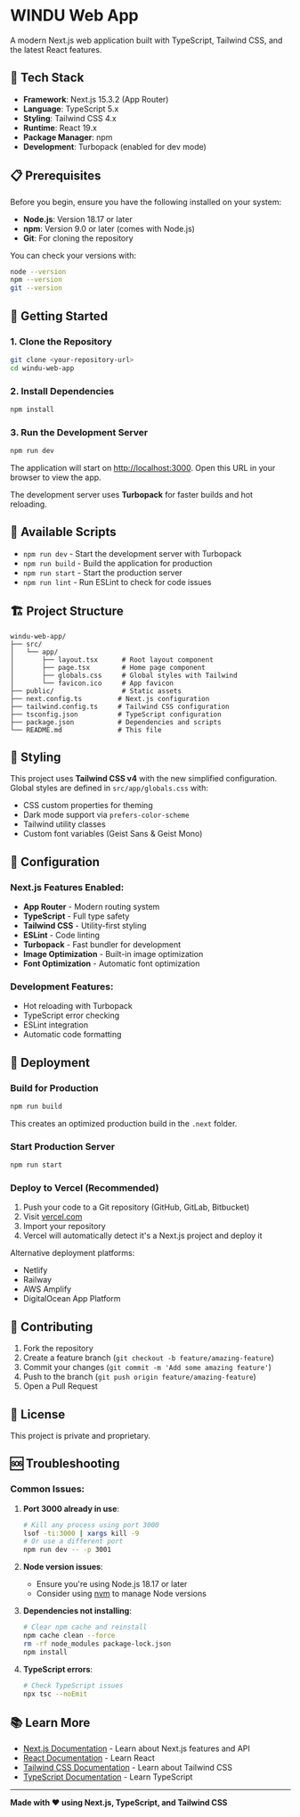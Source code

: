 # WINDU Web App

A modern Next.js web application built with TypeScript, Tailwind CSS, and the latest React features.

## 🚀 Tech Stack

- **Framework**: Next.js 15.3.2 (App Router)
- **Language**: TypeScript 5.x
- **Styling**: Tailwind CSS 4.x
- **Runtime**: React 19.x
- **Package Manager**: npm
- **Development**: Turbopack (enabled for dev mode)

## 📋 Prerequisites

Before you begin, ensure you have the following installed on your system:

- **Node.js**: Version 18.17 or later
- **npm**: Version 9.0 or later (comes with Node.js)
- **Git**: For cloning the repository

You can check your versions with:
```bash
node --version
npm --version
git --version
```

## 🔧 Getting Started

### 1. Clone the Repository

```bash
git clone <your-repository-url>
cd windu-web-app
```

### 2. Install Dependencies

```bash
npm install
```

### 3. Run the Development Server

```bash
npm run dev
```

The application will start on [http://localhost:3000](http://localhost:3000). Open this URL in your browser to view the app.

The development server uses **Turbopack** for faster builds and hot reloading.

## 📝 Available Scripts

- `npm run dev` - Start the development server with Turbopack
- `npm run build` - Build the application for production
- `npm run start` - Start the production server
- `npm run lint` - Run ESLint to check for code issues

## 🏗️ Project Structure

```
windu-web-app/
├── src/
│   └── app/
│       ├── layout.tsx      # Root layout component
│       ├── page.tsx        # Home page component
│       ├── globals.css     # Global styles with Tailwind
│       └── favicon.ico     # App favicon
├── public/                 # Static assets
├── next.config.ts         # Next.js configuration
├── tailwind.config.ts     # Tailwind CSS configuration
├── tsconfig.json          # TypeScript configuration
├── package.json           # Dependencies and scripts
└── README.md              # This file
```

## 🎨 Styling

This project uses **Tailwind CSS v4** with the new simplified configuration. Global styles are defined in `src/app/globals.css` with:

- CSS custom properties for theming
- Dark mode support via `prefers-color-scheme`
- Tailwind utility classes
- Custom font variables (Geist Sans & Geist Mono)

## 🔧 Configuration

### Next.js Features Enabled:
- **App Router** - Modern routing system
- **TypeScript** - Full type safety
- **Tailwind CSS** - Utility-first styling
- **ESLint** - Code linting
- **Turbopack** - Fast bundler for development
- **Image Optimization** - Built-in image optimization
- **Font Optimization** - Automatic font optimization

### Development Features:
- Hot reloading with Turbopack
- TypeScript error checking
- ESLint integration
- Automatic code formatting

## 🚢 Deployment

### Build for Production

```bash
npm run build
```

This creates an optimized production build in the `.next` folder.

### Start Production Server

```bash
npm run start
```

### Deploy to Vercel (Recommended)

1. Push your code to a Git repository (GitHub, GitLab, Bitbucket)
2. Visit [vercel.com](https://vercel.com)
3. Import your repository
4. Vercel will automatically detect it's a Next.js project and deploy it

Alternative deployment platforms:
- Netlify
- Railway
- AWS Amplify
- DigitalOcean App Platform

## 🤝 Contributing

1. Fork the repository
2. Create a feature branch (`git checkout -b feature/amazing-feature`)
3. Commit your changes (`git commit -m 'Add some amazing feature'`)
4. Push to the branch (`git push origin feature/amazing-feature`)
5. Open a Pull Request

## 📄 License

This project is private and proprietary.

## 🆘 Troubleshooting

### Common Issues:

1. **Port 3000 already in use**:
   ```bash
   # Kill any process using port 3000
   lsof -ti:3000 | xargs kill -9
   # Or use a different port
   npm run dev -- -p 3001
   ```

2. **Node version issues**:
   - Ensure you're using Node.js 18.17 or later
   - Consider using [nvm](https://github.com/nvm-sh/nvm) to manage Node versions

3. **Dependencies not installing**:
   ```bash
   # Clear npm cache and reinstall
   npm cache clean --force
   rm -rf node_modules package-lock.json
   npm install
   ```

4. **TypeScript errors**:
   ```bash
   # Check TypeScript issues
   npx tsc --noEmit
   ```

## 📚 Learn More

- [Next.js Documentation](https://nextjs.org/docs) - Learn about Next.js features and API
- [React Documentation](https://react.dev) - Learn React
- [Tailwind CSS Documentation](https://tailwindcss.com/docs) - Learn about Tailwind CSS
- [TypeScript Documentation](https://www.typescriptlang.org/docs) - Learn TypeScript

---

**Made with ❤️ using Next.js, TypeScript, and Tailwind CSS**

